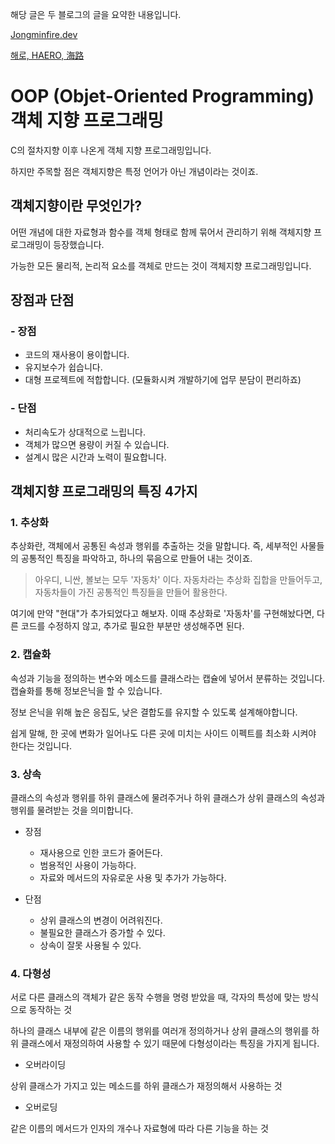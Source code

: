 해당 글은 두 블로그의 글을 요약한 내용입니다.

[Jongminfire.dev](https://jongminfire.dev/객체지향-프로그래밍이란)

[해로, HAERO, 海路](https://velog.io/@haero_kim/객체지향-프로그래밍-이해하기)

# OOP (Objet-Oriented Programming) 객체 지향 프로그래밍

C의 절차지향 이후 나온게 객체 지향 프로그래밍입니다.

하지만 주목할 점은 객체지향은 특정 언어가 아닌 개념이라는 것이죠.

## 객체지향이란 무엇인가?

어떤 개념에 대한 자료형과 함수를 객체 형태로 함께 묶어서 관리하기 위해 객체지향 프로그래밍이 등장했습니다.

가능한 모든 물리적, 논리적 요소를 객체로 만드는 것이 객체지향 프로그래밍입니다.

## 장점과 단점

### - 장점

- 코드의 재사용이 용이합니다. 
- 유지보수가 쉽습니다.
- 대형 프로젝트에 적합합니다. (모듈화시켜 개발하기에 업무 분담이 편리하죠)

### - 단점

- 처리속도가 상대적으로 느립니다.
- 객체가 많으면 용량이 커질 수 있습니다.
- 설계시 많은 시간과 노력이 필요합니다.

## 객체지향 프로그래밍의 특징 4가지

### 1. 추상화

추상화란, 객체에서 공통된 속성과 행위를 추출하는 것을 말합니다. 즉, 세부적인 사물들의 공통적인 특징을 파악하고, 하나의 묶음으로 만들어 내는 것이죠.

> 아우디, 니싼, 볼보는 모두 '자동차' 이다. 자동차라는 추상화 집합을 만들어두고, 자동차들이 가진 공통적인 특징들을 만들어 활용한다.

여기에 만약 "현대"가 추가되었다고 해보자. 이때 추상화로 '자동차'를 구현해놨다면, 다른 코드를 수정하지 않고, 추가로 필요한 부분만 생성해주면 된다.

### 2. 캡슐화

속성과 기능을 정의하는 변수와 메소드를 클래스라는 캡슐에 넣어서 분류하는 것입니다. 캡슐화를 통해 정보은닉을 할 수 있습니다.

정보 은닉을 위해 높은 응집도, 낮은 결합도를 유지할 수 있도록 설계해야합니다.

쉽게 말해, 한 곳에 변화가 일어나도 다른 곳에 미치는 사이드 이펙트를 최소화 시켜야 한다는 것입니다.

### 3. 상속

클래스의 속성과 행위를 하위 클래스에 물려주거나 하위 클래스가 상위 클래스의 속성과 행위를 물려받는 것을 의미합니다.

- 장점

    - 재사용으로 인한 코드가 줄어든다.
    - 범용적인 사용이 가능하다.
    - 자료와 메서드의 자유로운 사용 및 추가가 가능하다.

- 단점

    - 상위 클래스의 변경이 어려워진다.
    - 불필요한 클래스가 증가할 수 있다.
    - 상속이 잘못 사용될 수 있다.

### 4. 다형성

서로 다른 클래스의 객체가 같은 동작 수행을 명령 받았을 때, 각자의 특성에 맞는 방식으로 동작하는 것

하나의 클래스 내부에 같은 이름의 행위를 여러개 정의하거나 상위 클래스의 행위를 하위 클래스에서 재정의하여 사용할 수 있기 때문에 다형성이라는 특징을 가지게 됩니다.

- 오버라이딩

상위 클래스가 가지고 있는 메소드를 하위 클래스가 재정의해서 사용하는 것

- 오버로딩

같은 이름의 메서드가 인자의 개수나 자료형에 따라 다른 기능을 하는 것
